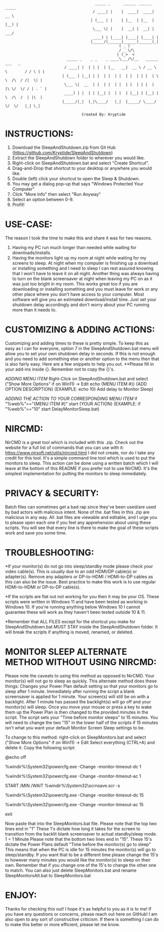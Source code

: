 
                                             _____ _      ______ ______ _____               
                                            / ____| |    |  ____|  ____|  __ \              
                                           | (___ | |    | |__  | |__  | |__) |             
                                            \___ \| |    |  __| |  __| |  ___/              
                                            ____) | |____| |____| |____| |                  
                                           |_____/|______|______|______|_|                  
                                                        ( _ )                               
                                                        / _ \/\                             
                                                       | (_>  <                             
                                _____ _    _ _    _ ____\___/\/__   ______          ___   _ 
                               / ____| |  | | |  | |__   __|  __ \ / __ \ \        / / \ | |
                              | (___ | |__| | |  | |  | |  | |  | | |  | \ \  /\  / /|  \| |
                               \___ \|  __  | |  | |  | |  | |  | | |  | |\ \/  \/ / | . ` |
                               ____) | |  | | |__| |  | |  | |__| | |__| | \  /\  /  | |\  |
                              |_____/|_|  |_|\____/   |_|  |_____/ \____/   \/  \/   |_| \_|
                                                               
			        	               Created By: Kryptide
                                                               
INSTRUCTIONS:
================================================================================================
1. Download the SleepAndShutdown.zip from Git Hub (https://github.com/Kryptide/SleepAndShutdown)
2. Extract the SleepAndShutdown folder to wherever you would like.
3. Right-click on SleepAndShutdown.bat and select "Create Shortcut".
4. Drag-and-Drop that shortcut to your desktop or anywhere you would like.
5. Double (left) click your shortcut to open the Sleep & Shutdown.
6. You may get a dialog pop-up that says "Windows Protected Your Computer"
7. Click "More Info" then select "Run Anyway"
8. Select an option between 0-9.
6. Profit!


USE-CASE:
================================================================================================
The reason I took the time to make this and share it was for two reasons. 
1. Having my PC run much longer than needed while waiting for downloads/installs.
2. Having the monitors light up my room at night while waiting for my screens to sleep.
At night when my computer is finishing up a download or installing something and I need to 
sleep I can rest assured knowing that I won't have to leave it on all night. Another 
thing was always having to turn on the blank screensaver at night when leaving my PC on 
as it was just too bright in my room. This works great too if you are downloading or 
installing something and you must leave for work or any other place where you don't 
have access to your computer. Most software will give you an estimated download/install 
time. Just set your shutdown delay accordingly and don't worry about your PC running more 
than it needs to.


CUSTOMIZING & ADDING ACTIONS:
================================================================================================
Customizing and adding times to these is pretty simple. To keep this as easy as I can
for everyone, option 7 in the SleepAndShutdown.bat menu will allow you to set your own
shutdown delay in seconds. If this is not enough and you need to add something else or
another option to the menu then that is also fairly easy. Here are a few snippets to 
help you out. 
**Please fill in your add-ins inside {}. Remember not to copy the {}'s.

*ADDING MENU ITEM*
Right-Click on SleepAndShutdown.bat and select ("Show More Options" if on Win11) -> Edit
echo {MENU ITEM #}) {ADD OPTION DESCRIPTION}
(EXAMPLE: echo 10) Add delay to Monitor Sleep)

*ADDING THE ACTION TO YOUR CORRESPONDING MENU ITEM*
if "%web%"=="{MENU ITEM #}" start {YOUR ACTION}
(EXAMPLE: if "%web%"=="10" start DelayMonitorSleep.bat)


NIRCMD:
================================================================================================
NirCMD is a great tool which is included with this .zip. 
Check out the website for a full list of commands that you can use with it:
https://www.nirsoft.net/utils/nircmd.html
I did not create, nor do I take any credit for this tool. It's a simple command line tool 
which is used to put the monitors to sleep. This action can be done using a written 
batch which I will leave at the bottom of this README if you prefer not to use NirCMD. 
It's the simplest implementation for putting the monitors to sleep immediately.


PRIVACY & SECURITY:
================================================================================================
Batch files can sometimes get a bad rap since they've been used/are used by bad actors
with malicious intent. None of the .bat files in this .zip are malicious in any way.
All .bat files are viewable and editable, and I urge you to please open each one if you
feel any apprehension about using these scripts. You will see that every line is there
to make the goal of these scripts work and save you some time.


TROUBLESHOOTING:
================================================================================================
*If your monitor(s) do not go into sleep/standby mode please check your video cable(s).
This is usually due to an odd HDMI/DP cable(s) or adapter(s).
Remove any adapters or DP-to-HDMI / HDMI-to-DP cables as this can also be the issue.
Best practice to make this work is to use regular HDMI-to-HDMI or DP-to-DP cable(s).

*If the scripts are flat out not working for you then it may be your OS.
These scripts were written in Windows 11 and have been tested as working in Windows 10.
If you're running anything below Windows 10 I cannot guarantee these will work as they
haven't been tested outside 10 & 11.

*Remember that ALL FILES except for the shortcut you make for SleepAndShutdown.bat MUST
STAY inside the SleepAndShutdown folder. It will break the scripts if anything is moved,
renamed, or deleted.


MONITOR SLEEP ALTERNATE METHOD WITHOUT USING NIRCMD:
================================================================================================
Please note the caveats to using this method as opposed to NirCMD.
Your monitor(s) will not go to sleep as quickly.
This alternate method does these things:
Changes your Power Plan default setting so that your monitors go to sleep after 1 minute.
Immediately after running the script a blank screensaver is applied for 1 minute.
Your screen(s) will still be on with a backlight.
After 1 minute has passed the backlight(s) will go off and your monitor(s) will sleep.
Once you move your mouse or press a key to wake them up the Power Plan is then changed
to the provided minutes in the script.
The script sets your "Time before monitor sleeps" to 15 minutes. You will need to change
the two "15" in the lower half of the scripts if 15 minutes isn't what you want your
default Monitor Screen Sleep settings to be.

To change to this method: 
right-click on SleepMonitors.bat and select ("Show More Options" if on Win11) -> Edit
Select everything (CTRL+A) and delete it. 
Copy the following script:

@echo off

%windir%\System32\powercfg.exe -Change -monitor-timeout-dc 1

%windir%\System32\powercfg.exe -Change -monitor-timeout-ac 1

START /MIN /WAIT %windir%\System32\scrnsave.scr -s

%windir%\System32\powercfg.exe -Change -monitor-timeout-dc 15

%windir%\System32\powercfg.exe -Change -monitor-timeout-ac 15

exit

Now paste that into the SleepMonitors.bat file.
Please note that the top two lines end in "1"
These 1's dictate how long it takes for the screen to transition from the backlit blank screensaver
to actual standby/sleep mode. 1 = 1 Minute
Please note that the bottom two lines end in "15".
These 15's dictate the Power Plans default "Time before the monitor(s) go to sleep"
This means that when the PC is idle for 15 minutes the monitor(s) will go to sleep/standby.
If you want that to be a different time please change the 15's to however many minutes you would
like the monitor(s) to sleep on their own. Remember that if you change one of the 15's to change the
other one to match. 
You can also just delete SleepMonitors.bat and rename SleepMonitorsAlt.bat to SleepMonitors.bat


ENJOY:
================================================================================================
Thanks for checking this out! I hope it's as helpful to you as it is to me! 
If you have any questions or concerns, please reach out here on GitHub!
I am also open to any sort of constructive criticism. If there is something I can do to make 
this better or more efficient, please let me know.
